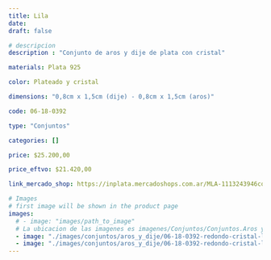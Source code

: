 ```yaml
---
title: Lila
date: 
draft: false

# descripcion
description : "Conjunto de aros y dije de plata con cristal"

materials: Plata 925

color: Plateado y cristal

dimensions: "0,8cm x 1,5cm (dije) - 0,8cm x 1,5cm (aros)"

code: 06-18-0392

type: "Conjuntos"

categories: []

price: $25.200,00

price_eftvo: $21.420,00

link_mercado_shop: https://inplata.mercadoshops.com.ar/MLA-1113243946conjuntos-aros-y-dije-lila-_JM

# Images
# first image will be shown in the product page
images:
  # - image: "images/path_to_image"
  # La ubicacion de las imagenes es imagenes/Conjuntos/Conjuntos.Aros y Dije/06-18-0392-lila
  - image: "./images/conjuntos/aros_y_dije/06-18-0392-redondo-cristal-lila_a.JPG"
  - image: "./images/conjuntos/aros_y_dije/06-18-0392-redondo-cristal-lila_b.JPG"
---
```

